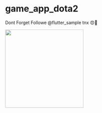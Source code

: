 # game_app_dota2
Dont Forget Followe @flutter_sample tnx 😍🌹


<img src="https://github.com/mohamadali7/game_app_dota2/blob/main/Game%20App.png" width="250">

